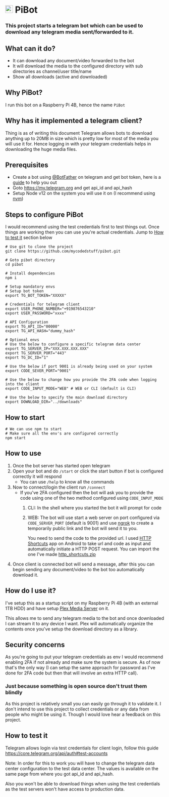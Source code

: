 # <image src="./assets/logo.jpg" width=24> PiBot
### This project starts a telegram bot which can be used to download any telegram media sent/forwarded to it.

## What can it do?
* It can download any document/video forwarded to the bot
* It will download the media to the configured directory with sub directories as channel/user title/name
* Show all downloads (active and downloaded)

## Why PiBot?
I run this bot on a Raspberry Pi 4B, hence the name `PiBot`

## Why has it implemented a telegram client?
Thing is as of writing this document Telegram allows bots to download anything up to 20MB in size which is pretty low for most of the media you will use it for. Hence logging in with your telegram credentials helps in downloading the huge media files.

## Prerequisites
* Create a bot using [@BotFather](https://t.me/botfather) on telegram and get bot token, here is a [guide](https://core.telegram.org/bots#6-botfather) to help you out
* Goto https://my.telegram.org and get api_id and api_hash
* Setup Node v12 on the system you will use it on (I recommend using [nvm](https://github.com/nvm-sh/nvm))

## Steps to configure PiBot
I would recommend using the test credentials first to test things out. Once things are working then you can use you're actual credentials. Jump to [How to test it](./README.md#how-to-test-it) section below
```shell
# Use git to clone the project
git clone https://github.com/mycodedstuff/pibot.git

# Goto pibot directory
cd pibot

# Install dependencies
npm i

# Setup mandatory envs
# Setup bot token
export TG_BOT_TOKEN="XXXXX"

# Credentials for telegram client
export USER_PHONE_NUMBER="+919876543210"
export USER_PASSWORD="xxxx"

# API Configuration
export TG_API_ID="00000"
export TG_API_HASH="dummy_hash"

# Optional envs
# Use the below to configure a specific telegram data center
export TG_SERVER_IP="XXX.XXX.XXX.XXX"
export TG_SERVER_PORT="443"
export TG_DC_ID="1"

# Use the below if port 9001 is already being used on your system
export CODE_SEVER_PORT="9001"

# Use the below to change how you provide the 2FA code when logging into the client
export CODE_INPUT_MODE="WEB" # WEB or CLI (default is CLI)

# Use the below to specify the main download directory
export DOWNLOAD_DIR="../downloads"
```

## How to start
```shell
# We can use npm to start
# Make sure all the env's are configured correctly
npm start
```

## How to use
1. Once the bot server has started open telegram
2. Open your bot and do `/start` or click the start button if bot is configured correctly it will respond
    * You can use `/help` to know all the commands
3. Now to connect/login the client run `/connect`
    * If you've 2FA configured then the bot will ask you to provide the code using one of the two method configured using `CODE_INPUT_MODE`
      1. CLI: In the shell where you started the bot it will prompt for code
      2. WEB: The bot will use start a web server on port configured via `CODE_SERVER_PORT` (default is 9001) and use [ngrok](https://ngrok.com/) to create a temporarily public link and the bot will send it to you.
      
          You need to send the code to the provided url. I used [HTTP Shortcuts](https://http-shortcuts.rmy.ch/) app on Android to take url and code as input and automatically initiate a HTTP POST request. You can import the one I've made [http_shortcuts.zip](./assets/http_shortcut.zip)
4. Once client is connected bot will send a message, after this you can begin sending any document/video to the bot too automatically download it.


## How do I use it?
I've setup this as a startup script on my Raspberry Pi 4B (with an external 1TB HDD) and have setup [Plex Media Server](https://www.plex.tv/media-server-downloads/) on it.

This allows me to send any telegram media to the bot and once downloaded I can stream it to any device I want. Plex will automatically organize the contents once you've setup the download directory as a library.

## Security concerns
As you're going to put your telegram credentials as env I would recommend enabling 2FA if not already and make sure the system is secure. As of now that's the only way (I can setup the same approach for password as I've done for 2FA code but then that will involve an extra HTTP call).

### Just because something is open source don't trust them blindly
As this project is relatively small you can easily go through it to validate it. I don't intend to use this project to collect credentials or any data from people who might be using it. Though I would love hear a feedback on this project.

## How to test it
Telegram allows login via test credentials for client login, follow this guide https://core.telegram.org/api/auth#test-accounts

Note: In order for this to work you will have to change the telegram data center configuration to the test data center. The values is available on the same page from where you got api_id and api_hash.

Also you won't be able to download things when using the test credentials as the test servers won't have access to production data.
